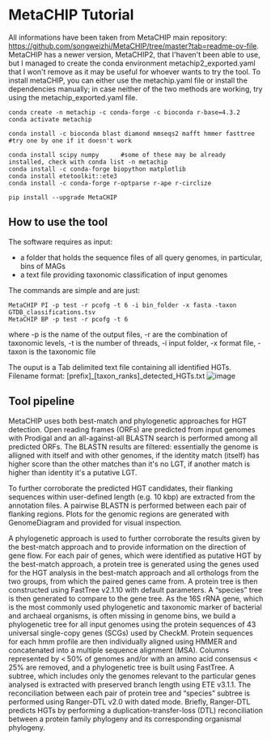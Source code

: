 # MetaCHIP Tutorial
All informations have been taken from MetaCHIP main repository: https://github.com/songweizhi/MetaCHIP/tree/master?tab=readme-ov-file. MetaCHIP has a newer version, MetaCHIP2, that I'haven't been able to use, but I managed to create the conda environment metachip2_exported.yaml that I won't remove as it may be useful for whoever wants to try the tool.
To install metaCHIP, you can either use the metachip.yaml file or install the dependencies manually; in case neither of the two methods are working, try using the metachip_exported.yaml file.
```
conda create -n metachip -c conda-forge -c bioconda r-base=4.3.2
conda activate metachip

conda install -c bioconda blast diamond mmseqs2 mafft hmmer fasttree #try one by one if it doesn't work

conda install scipy numpy      #some of these may be already installed, check with conda list -n metachip
conda install -c conda-forge biopython matplotlib
conda install etetoolkit::ete3
conda install -c conda-forge r-optparse r-ape r-circlize

pip install --upgrade MetaCHIP
```
## How to use the tool
The software requires as input:
- a folder that holds the sequence files of all query genomes, in particular, bins of MAGs
- a text file providing taxonomic classification of input genomes

The commands are simple and are just: 
```
MetaCHIP PI -p test -r pcofg -t 6 -i bin_folder -x fasta -taxon GTDB_classifications.tsv
MetaCHIP BP -p test -r pcofg -t 6
```
where -p is the name of the output files, -r are the combination of taxonomic levels, -t is the number of threads, -i input folder, -x format file, -taxon is the taxonomic file

The ouput is a Tab delimited text file containing all identified HGTs. Filename format: [prefix]_[taxon_ranks]_detected_HGTs.txt
![image](https://github.com/giacomoorsini/HGT-tools/assets/133371083/1dcbdc12-6fdd-4bc5-bd61-608e73c2a554)

## Tool pipeline
MetaCHIP uses both best-match and phylogenetic approaches for HGT detection. Open reading frames (ORFs) are predicted from input genomes with Prodigal and an all-against-all BLASTN search is performed among all predicted ORFs. The BLASTN results are filtered: essentially the genome is alligned with itself and with other genomes, if the identity match (itself) has higher score than the other matches than it's no LGT, if another match is higher than identity it's a putative LGT.

To further corroborate the predicted HGT candidates, their flanking sequences within user-defined length (e.g. 10 kbp) are extracted from the annotation files. A pairwise BLASTN is performed between each pair of flanking regions. Plots for the genomic regions are generated with GenomeDiagram and provided for visual inspection.

A phylogenetic approach is used to further corroborate the results given by the best-match approach and to provide information on the direction of gene flow. For each pair of genes, which were identified as putative HGT by the best-match approach, a protein tree is generated using the genes used for the HGT analysis in the best-match approach and all orthologs from the two groups, from which the paired genes came from.
A protein tree is then constructed using FastTree v2.1.10 with default parameters. A “species” tree is then generated to compare to the gene tree. As the 16S rRNA gene, which is the most commonly used phylogenetic and taxonomic marker of bacterial and archaeal organisms, is often missing in genome bins, we build a phylogenetic tree for all input genomes using the protein sequences of 43 universal single-copy genes (SCGs) used by CheckM.
Protein sequences for each hmm profile are then individually aligned using HMMER and concatenated into a multiple sequence alignment (MSA). Columns represented by < 50% of genomes and/or with an amino acid consensus < 25% are removed, and a phylogenetic tree is built using FastTree. A subtree, which includes only the genomes relevant to the particular genes analysed is extracted with preserved branch length using ETE v3.1.1. The reconciliation between each pair of protein tree and “species” subtree is performed using Ranger-DTL v2.0 with dated mode. Briefly, Ranger-DTL predicts HGTs by performing a duplication-transfer-loss (DTL) reconciliation between a protein family phylogeny and its corresponding organismal phylogeny.
